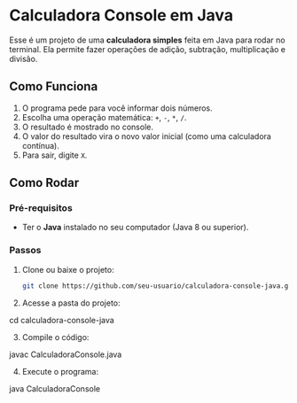 # Calculadora Console em Java

Esse é um projeto de uma **calculadora simples** feita em Java para rodar no terminal. Ela permite fazer operações de adição, subtração, multiplicação e divisão.

## Como Funciona

1. O programa pede para você informar dois números.
2. Escolha uma operação matemática: `+`, `-`, `*`, `/`.
3. O resultado é mostrado no console.
4. O valor do resultado vira o novo valor inicial (como uma calculadora contínua).
5. Para sair, digite `X`.

## Como Rodar

### Pré-requisitos

- Ter o **Java** instalado no seu computador (Java 8 ou superior).

### Passos

1. Clone ou baixe o projeto:
   ```bash
   git clone https://github.com/seu-usuario/calculadora-console-java.git
   
2. Acesse a pasta do projeto:

cd calculadora-console-java


3. Compile o código:

javac CalculadoraConsole.java


4. Execute o programa:

java CalculadoraConsole
